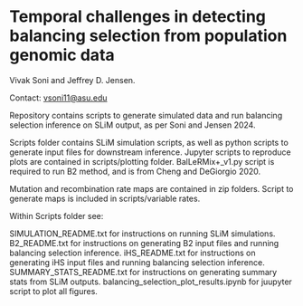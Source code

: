 # Temporal challenges in detecting balancing selection from population genomic data

Vivak Soni and Jeffrey D. Jensen.

Contact: vsoni11@asu.edu

Repository contains scripts to generate simulated data and run balancing selection inference on SLiM output, as per Soni and Jensen 2024.

Scripts folder contains SLiM simulation scripts, as well as python scripts to generate input files for downstream inference. Jupyter scripts to reproduce plots are contained in scripts/plotting folder. BalLeRMix+_v1.py
script is required to run B2 method, and is from Cheng and DeGiorgio 2020.

Mutation and recombination rate maps are contained in zip folders. Script to generate maps is included in scripts/variable rates.

Within Scripts folder see:

  SIMULATION_README.txt for instructions on running SLiM simulations.
  B2_README.txt for instructions on generating B2 input files and running balancing selection inference.
  iHS_README.txt for instructions on generating iHS input files and running balancing selection inference.
  SUMMARY_STATS_README.txt for instructions on generating summary stats from SLiM outputs.
  balancing_selection_plot_results.ipynb for juupyter script to plot all figures.
